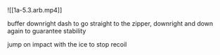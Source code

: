 

![[1a-5.3.arb.mp4]]

buffer downright dash to go straight to the zipper, downright and down again to guarantee stability

jump on impact with the ice to stop recoil
